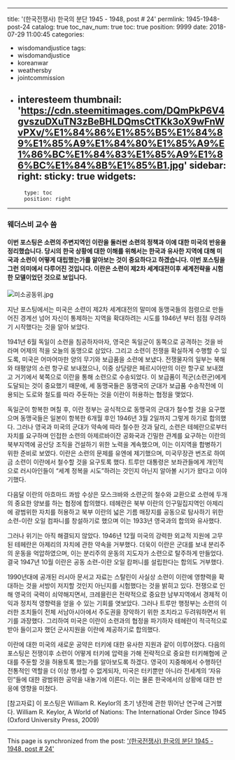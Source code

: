 
---
title: '(한국전쟁사) 한국의 분단 1945 - 1948, post # 24'
permlink: 1945-1948-post-24
catalog: true
toc_nav_num: true
toc: true
position: 9999
date: 2018-07-29 11:00:45
categories:
- wisdomandjustice
tags:
- wisdomandjustice
- koreanwar
- weathersby
- jointcommission
- interesteem
thumbnail: 'https://cdn.steemitimages.com/DQmPkP6V4gvszuDXuTN3zBeBHLDQmsCtTKk3oX9wFnWvPXv/%E1%84%86%E1%85%B5%E1%84%89%E1%85%A9%E1%84%80%E1%85%A9%E1%86%BC%E1%84%83%E1%85%A9%E1%86%BC%E1%84%8B%E1%85%B1.jpg'
sidebar:
    right:
        sticky: true
widgets:
    -
        type: toc
        position: right
---


### 웨더스비 교수 씀

#### 이번 포스팅은 소련의 주변지역인 이란을 둘러싼 소련의 정책과 이에 대한 미국의 반응을 정리했습니다. 당시의 한국 상황에 대한 이해를 위해서는 한국과 유사한 지역에 대해 미국과 소련이 어떻게 대립했는가를 알아보는 것이 중요하다고 하겠습니다. 이번 포스팅을 그런 의미에서 다루어진 것입니다. 이란은 소련이 제2차 세계대전이후 세계전략을 시험한 모델이었던 것으로 보입니다. 

![미소공동위.jpg](https://cdn.steemitimages.com/DQmPkP6V4gvszuDXuTN3zBeBHLDQmsCtTKk3oX9wFnWvPXv/%E1%84%86%E1%85%B5%E1%84%89%E1%85%A9%E1%84%80%E1%85%A9%E1%86%BC%E1%84%83%E1%85%A9%E1%86%BC%E1%84%8B%E1%85%B1.jpg)

지난 포스팅에서는 미국은 소련이 제2차 세계대전의 말미에 동맹국들의 점령으로 만들어진 경계선 넘어 자신이 통제하는 지역을 확대하려는 시도를 1946년 부터 점점  우려하기 시작했다는 것을 알아 보았다.

1941년 6월 독일이 소련을 침공하자마자, 영국은 독일군이 동쪽으로 공격하는 것을 바라며 어제의 적을 오늘의 동맹으로 삼았다.  그리고 소련이 전쟁을 확실하게 수행할 수 있도록, 미국은 어마어마한 양의 무기와 보급품을 소련에 보냈다. 전쟁물자의 일부는 북해와 태평양의 소련 항구로 보내졌으나, 이중 상당량은 페르시아만의 이란 항구로 보내졌고 거기에서 북쪽으로 이란을 통해 소련으로 수송되었다. 이 보급품이 적군(소련군)에게 도달되는 것이 중요했기 때문에, 세 동맹국들은 동맹국의 군대가 보급품 수송작전에 이용되는 도로와 철도를 따라 주둔하는 것을 이란이 허용하는 협정을 맺었다.

독일군이 항복한 며칠 후, 이란 정부는 공식적으로 동맹국의 군대가 철수할 것을 요구했으며 동맹국들은 일본이 항복한 6개월 후인 1946년 3월 2일까지 그렇게 하기로 합의했다. 그러나 영국과 미국의 군대가 약속에 따라 철수한 것과 달리, 소련은 테헤란으로부터 자치를 요구하며 인접한 소련의 아제르바이잔 공화국과 긴밀한 관계를 요구하는 이란의 북부지역에 공산당 조직을 건설하기 위한 노력을 계속했으며, 이는 이지역을 합병하기 위한 준비로 보였다. 이란은 소련의 문제를 유엔에 제기했으며, 미국무장관 번즈로 하여금 소련이 이란에서 철수할 것을 요구토록 했다. 트루만 대통령은 보좌관들에게 개인적으로 러시아인들이 “세계 정복을 시도”하려는 것인지  아닌지 알아볼 시기가 왔다고 이야기했다.

다음달 이란의 아흐마드 콰밤 수상은 모스크바와 소련군의 철수와 교환으로 소련에 두개의 중요한 양보를 하는 협정에 합의했다. 테헤란은 북부 이란의 인구밀집지역인 아제리에 광범위한 자치를 허용하고 북부 이란의 넓은 기름 매장지를 공동으로 탐사하기 위한 소련-이란 오일 컴파니를 창설하기로 했으며 이는 1933년 영국과의 합의와 유사했다.

그러나 위기는 아직 해결되지 않았다. 1946년 12월 미국의 강력한 외교적 지원에 고무된 테헤란은 아제리의 자치에 관한 약속을 거부했다. 더욱이 이란은 군대를 보내 분리주의 운동을 억압하였으며, 이는 분리주의 운동의 지도자가 소련으로 탈주하게 만들었다. 결국 1947년 10월 이란은 공동 소련-이란 오일 캄퍼니를 설립한다는 합의도 거부했다.

1990년대에 공개된 러시아 문서고 자료는 스탈린이 사실상 소련이 이란에 영향력을 확대하는 것을 서방이 저지할 것인지 아닌지를 시험했다는 것을 밝히고 있다. 전쟁으로 인해 영국의 국력이 쇠약해지면서, 크레믈린은 전략적으로 중요한 남부지역에서 경제적 이익과 정치적 영향력을 얻을 수 있는 기회를 엿보았다. 그러나 트루만 행정부는 소련의 이러한 조치들이 전체 서남아시아에서 주도권을 장악하기 위한 조치라고 두려워하면서 위기를 과장했다. 그리하여 미국은 이란이 소련과의 협정을 파기하자 테헤란이 적극적으로 받아 들이고자 했던 군사지원을 이란에 제공하기로 합의했다.

이란에 대한 미국의 새로운 공약은 터키에 대한 유사한 지원과 같이 이루어졌다. 다음의 포스팅은 전쟁이후 소련이 어떻게 터키에 압력을 가해 전략적으로 중요한 터키해협에  군대를 주둔할 것을 허용토록 했는가를 알아보도록 하겠다.  영국이 지중해에서 수행하던 전통적인 역할을 더 이상 행사할 수 없게되자, 미국은 터키뿐만 아니라 전세계의 ‘자유민”들에 대한 광범위한 공약을 내놓기에 이른다. 이는 물론 한국에서의 상황에 대한 반응에 영향을 미쳤다.

[참고자료]
이 포스팅은 William R. Keylor의 초기 냉전에 관한 뛰어난 연구에 근거했다.
William R. Keylor, A World of Nations: The International Order Since 1945 (Oxford University Press, 2009)

- - -

This page is synchronized from the post: ['(한국전쟁사) 한국의 분단 1945 - 1948, post # 24'](https://steemit.com/@wisdomandjustice/1945-1948-post-24)

